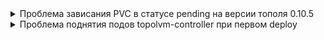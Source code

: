 <details>
<summary>Проблема зависания PVC в статусе pending на версии тополя 0.10.5</summary>

Для того, чтобы ```topolvm``` создавал ```pvc``` нужно сделать:

- либо на каждый ```namespace``` навешивать метку ```kubectl label namespace <your namespace> topolvm.cybozu.com/webhook=ignore``` где будут создаваться ```pvc```
- либо подправить конфигурацию ```webhook``` в ```values.yaml```, указав:

```yaml
 webhook:
  podMutatingWebhook:
    enabled: false
  pvcMutatingWebhook:
    enabled: true
```

</details>

<details>
<summary>Проблема поднятия подов topolvm-controller при первом deploy</summary>

Проблема:
```
 Warning  FailedMount  2m22s (x3 over 6m54s)  kubelet            Unable to attach or mount volumes: unmounted volumes=[certs], unattached volumes=[socket-dir certs kube-api-access-m64pd]: timed out waiting for the condition
  Warning  FailedMount  56s (x13 over 11m)     kubelet            MountVolume.SetUp failed for volume "certs" : secret "topolvm-mutatingwebhook" not found
  Warning  FailedMount  4s (x2 over 9m9s)      kubelet            Unable to attach or mount volumes: unmounted volumes=[certs], unattached volumes=[kube-api-access-m64pd socket-dir certs]: timed out waiting for the condition
```

При первом деплое topolvm ходит в ```cert-manager```  что бы запросить сертификаты и записать их в secret ```topolvm-mutatingwebhook```, ```topolvm``` работает только с версией ```cert-manager v1.7.0 ```
при установке более новой версии у меня возникала эта ошибка, в ```dependencies``` Chart.yaml в старых и новых версиях ```topolmv```
требование к ```cert-manager``` v1.7.0

</details>